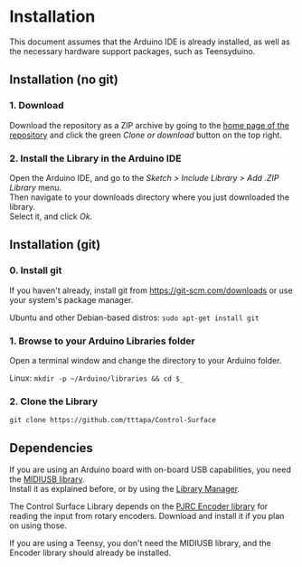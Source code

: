 # Installation

This document assumes that the Arduino IDE is already installed, as well as the
necessary hardware support packages, such as Teensyduino.

## Installation (no git)

### 1. Download
Download the repository as a ZIP archive by going to the [home page of the 
repository](https://github.com/tttapa/Control-Surface) and click
the green _Clone or download_ button on the top right.

### 2. Install the Library in the Arduino IDE
Open the Arduino IDE, and go to the _Sketch &gt; Include Library &gt; Add .ZIP
Library_ menu.  
Then navigate to your downloads directory where you just downloaded the 
library.  
Select it, and click _Ok_.

## Installation (git)

### 0. Install git
If you haven't already, install git from https://git-scm.com/downloads or use 
your system's package manager.

Ubuntu and other Debian-based distros: `sudo apt-get install git`

### 1. Browse to your Arduino Libraries folder
Open a terminal window and change the directory to your Arduino folder.

Linux: `mkdir -p ~/Arduino/libraries && cd $_`

### 2. Clone the Library
`git clone https://github.com/tttapa/Control-Surface`

## Dependencies
If you are using an Arduino board with on-board USB capabilities, you need the
[MIDIUSB library](https://github.com/arduino-libraries/MIDIUSB).  
Install it as explained before, or by using the [Library Manager](
https://www.arduino.cc/en/Guide/Libraries#toc3).

The Control Surface Library depends on the [PJRC Encoder library](
https://www.pjrc.com/teensy/td_libs_Encoder.html) for reading the
input from rotary encoders. Download and install it if you plan on using those.

If you are using a Teensy, you don't need the MIDIUSB library, and the Encoder
library should already be installed.
